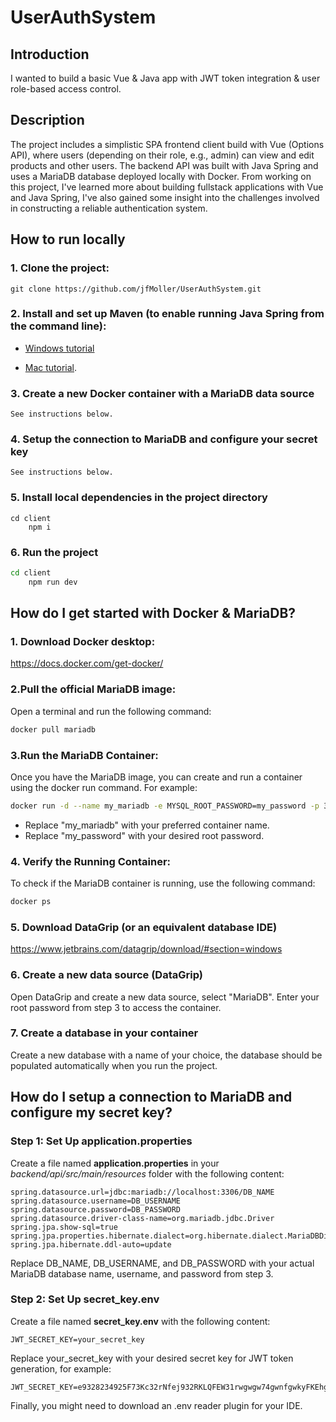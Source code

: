 # **UserAuthSystem**

## **Introduction**
I wanted to build a basic Vue & Java app with JWT token integration & user role-based access control.

## **Description**
The project includes a simplistic SPA frontend client build with Vue (Options API), where users (depending on their role, e.g., admin) can view and edit products and other users. The backend API was built with Java Spring and uses a MariaDB database deployed locally with Docker.
From working on this project, I've learned more about building fullstack applications with Vue and Java Spring, I've also gained some insight into the challenges involved in constructing a reliable authentication system.

## **How to run locally**

### 1.	Clone the project:
```
git clone https://github.com/jfMoller/UserAuthSystem.git
```
### 2. Install and set up Maven (to enable running Java Spring from the command line):

   - [Windows tutorial](https://www.youtube.com/watch?v=YTvlb6eny_0)

   - [Mac tutorial](https://www.youtube.com/watch?v=cbhCNjjvGOw).

### 3.	Create a new Docker container with a MariaDB data source
```
See instructions below.
```
### 4.	Setup the connection to MariaDB and configure your secret key
```
See instructions below.
```

### 5.	Install local dependencies in the project directory
```
cd client
    npm i
```
### 6.	Run the project
```bash
cd client
    npm run dev
```

## **How do I get started with Docker & MariaDB?**
### 1. Download Docker desktop:
https://docs.docker.com/get-docker/

### 2.Pull the official MariaDB image:
Open a terminal and run the following command:
```bash
docker pull mariadb
```
### 3.Run the MariaDB Container: 
Once you have the MariaDB image, you can create and run a container using the docker run command. For example:
```bash
docker run -d --name my_mariadb -e MYSQL_ROOT_PASSWORD=my_password -p 3306:3306 mariadb
```
* Replace "my_mariadb" with your preferred container name.
* Replace "my_password" with your desired root password.

### 4. Verify the Running Container: 
To check if the MariaDB container is running, use the following command:
```bash
docker ps
```
### 5. Download DataGrip (or an equivalent database IDE)
https://www.jetbrains.com/datagrip/download/#section=windows

### 6. Create a new data source (DataGrip)
Open DataGrip and create a new data source, select "MariaDB". Enter your root password from step 3 to access the container.

### 7. Create a database in your container
Create a new database with a name of your choice, the database should be populated automatically when you run the project.

## **How do I setup a connection to MariaDB and configure my secret key?**
### Step 1: Set Up application.properties

Create a file named **application.properties** in your _backend/api/src/main/resources_ folder with the following content:

    spring.datasource.url=jdbc:mariadb://localhost:3306/DB_NAME
    spring.datasource.username=DB_USERNAME
    spring.datasource.password=DB_PASSWORD
    spring.datasource.driver-class-name=org.mariadb.jdbc.Driver
    spring.jpa.show-sql=true
    spring.jpa.properties.hibernate.dialect=org.hibernate.dialect.MariaDBDialect
    spring.jpa.hibernate.ddl-auto=update

Replace DB_NAME, DB_USERNAME, and DB_PASSWORD with your actual MariaDB database name, username, and password from step 3.

### Step 2: Set Up secret_key.env

Create a file named **secret_key.env** with the following content:

    JWT_SECRET_KEY=your_secret_key

Replace your_secret_key with your desired secret key for JWT token generation, for example:
```
JWT_SECRET_KEY=e9328234925F73Kc32rNfej932RKLQFEW31rwgwgw74gwnfgwkyFKEhg74h88f8k78g34fgowfwf8wgfwof8w
```
Finally, you might need to download an .env reader plugin for your IDE.
